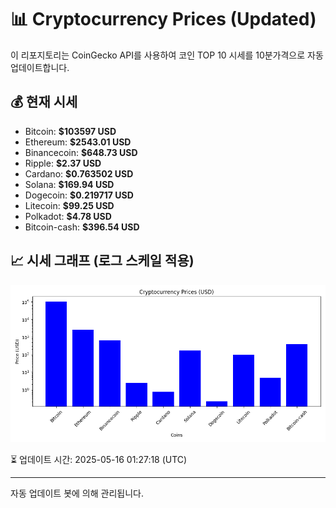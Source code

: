 
# 📊 Cryptocurrency Prices (Updated)

이 리포지토리는 CoinGecko API를 사용하여 코인 TOP 10 시세를 10분가격으로 자동 업데이트합니다.

## 💰 현재 시세
- Bitcoin: **$103597 USD**
- Ethereum: **$2543.01 USD**
- Binancecoin: **$648.73 USD**
- Ripple: **$2.37 USD**
- Cardano: **$0.763502 USD**
- Solana: **$169.94 USD**
- Dogecoin: **$0.219717 USD**
- Litecoin: **$99.25 USD**
- Polkadot: **$4.78 USD**
- Bitcoin-cash: **$396.54 USD**

## 📈 시세 그래프 (로그 스케일 적용)
![Crypto Prices](crypto_prices.png)

⏳ 업데이트 시간: 2025-05-16 01:27:18 (UTC)

---
자동 업데이트 봇에 의해 관리됩니다.
